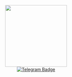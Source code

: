 <div id="header" align="center">
  <img src="https://i.giphy.com/media/v1.Y2lkPTc5MGI3NjExNTkxYXBjaThqYjA3bXhyODhkN3NmcnU4dDVodG5wcHplOXI2Y255YyZlcD12MV9pbnRlcm5hbF9naWZfYnlfaWQmY3Q9Zw/LMcB8XospGZO8UQq87/giphy.gif" width="200"/>
</div>
<div id="badges" align="center">
  <a href="https://t.me/yul_ta">
    <img src="https://img.shields.io/badge/Telegram-%2327a7e7?style=for-the-badge&logo=telegram&logoColor=white" alt="Telegram Badge"/>
  </a>
</div>
